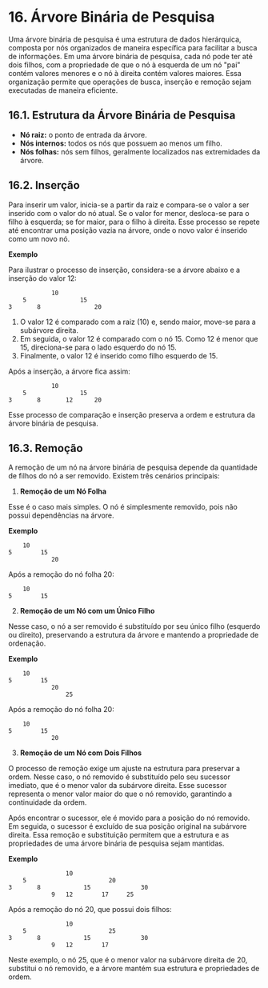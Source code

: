 # 16. Árvore Binária de Pesquisa

Uma árvore binária de pesquisa é uma estrutura de dados hierárquica, composta por nós organizados de maneira específica para facilitar a busca de informações. Em uma árvore binária de pesquisa, cada nó pode ter até dois filhos, com a propriedade de que o nó à esquerda de um nó "pai" contém valores menores e o nó à direita contém valores maiores. Essa organização permite que operações de busca, inserção e remoção sejam executadas de maneira eficiente.

## 16.1. Estrutura da Árvore Binária de Pesquisa

- **Nó raiz:** o ponto de entrada da árvore.
- **Nós internos:** todos os nós que possuem ao menos um filho.
- **Nós folhas:** nós sem filhos, geralmente localizados nas extremidades da árvore.

## 16.2. Inserção

Para inserir um valor, inicia-se a partir da raiz e compara-se o valor a ser inserido com o valor do nó atual. Se o valor for menor, desloca-se para o filho à esquerda; se for maior, para o filho à direita. Esse processo se repete até encontrar uma posição vazia na árvore, onde o novo valor é inserido como um novo nó.

**Exemplo**

Para ilustrar o processo de inserção, considera-se a árvore abaixo e a inserção do valor 12:

```
            10
    5               15
3       8               20
```

1. O valor 12 é comparado com a raiz (10) e, sendo maior, move-se para a subárvore direita.
2. Em seguida, o valor 12 é comparado com o nó 15. Como 12 é menor que 15, direciona-se para o lado esquerdo do nó 15.
3. Finalmente, o valor 12 é inserido como filho esquerdo de 15.

Após a inserção, a árvore fica assim:

```
            10
    5               15
3       8       12      20
```

Esse processo de comparação e inserção preserva a ordem e estrutura da árvore binária de pesquisa.

## 16.3. Remoção

A remoção de um nó na árvore binária de pesquisa depende da quantidade de filhos do nó a ser removido. Existem três cenários principais:

1. **Remoção de um Nó Folha**

Esse é o caso mais simples. O nó é simplesmente removido, pois não possui dependências na árvore.

**Exemplo**

```
    10
5        15
            20
```

Após a remoção do nó folha 20:

```
    10
5        15
```

2. **Remoção de um Nó com um Único Filho**

Nesse caso, o nó a ser removido é substituído por seu único filho (esquerdo ou direito), preservando a estrutura da árvore e mantendo a propriedade de ordenação.

**Exemplo**

```
    10
5        15
            20
                25
```

Após a remoção do nó folha 20:

```
    10
5        15
            20
```

3. **Remoção de um Nó com Dois Filhos**

O processo de remoção exige um ajuste na estrutura para preservar a ordem. Nesse caso, o nó removido é substituído pelo seu sucessor imediato, que é o menor valor da subárvore direita. Esse sucessor representa o menor valor maior do que o nó removido, garantindo a continuidade da ordem.

Após encontrar o sucessor, ele é movido para a posição do nó removido. Em seguida, o sucessor é excluído de sua posição original na subárvore direita. Essa remoção e substituição permitem que a estrutura e as propriedades de uma árvore binária de pesquisa sejam mantidas.

**Exemplo**

```
                10
    5                       20
3       8            15              30
            9   12        17     25
```

Após a remoção do nó 20, que possui dois filhos:


```
                10
    5                       25
3       8            15              30
            9   12        17     
```

Neste exemplo, o nó 25, que é o menor valor na subárvore direita de 20, substitui o nó removido, e a árvore mantém sua estrutura e propriedades de ordem.